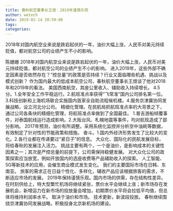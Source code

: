 ```yaml
---
title: 春秋航空董事长王煜：2019年谨慎乐观
author: wetech
date: 2019-02-14 20:59:06
tags: 
categories: 
---
```

2018年对国内航空业来说是跌宕起伏的一年，油价大幅上涨，人民币对美元持续贬值，都对航空公司的业绩产生不小的影响。
<!-- more -->
陈姗姗
2018年对国内航空业来说是跌宕起伏的一年，油价大幅上涨，人民币对美元持续贬值，都对航空公司的业绩产生不小的影响。
进入2019年，这些外部不确定因素是否依然存在？“控总量”的政策是否持续？行业又面临哪些机遇、挑战以及模式创新？
作为国内最大的低成本航空公司，春秋航空董事长王煜谈了他对2018年和2019年的看法。
美国西南航空，其座公里收入、辅助收入持续增长。
4.5分。1.全年安全工作平稳运行。2.航班准点率获得“飞常准”国内公司排名第一位。3.科技创新和上海机场联合实施国内首家全自助流程候机楼。4.服务京津冀协同发展战略，设立河北分公司。
精细化管理。在民航局抓航班准点率的大背景之下，通过公司各条块的精细化管理，将航班准点率做到了全国最佳。
1.普吉游船倾覆事件，对泰国航线运行造成影响。2.大阪台风、札幌地震等事件，均对航班造成了部分影响。
2017年预测，油价有所调整。采用系统化监控并分析空中油耗等数据，有效制定了针对性的节能政策和措施。
奋斗。1.国内外经济形势发生了比较大的变化。2.各行业都在传递要过“紧日子”的信息。
大众化、国际化的民航发展目标，将给春秋的发展注入活力。
挑战主要有两个，一个是油价，是影响成本的关键性因素之一；其次是严控总量的前提下，公司需保持稳健发展。
对大众化公司的政策探索应当放宽，例如开放国内的选座收费等产品辅助收入的探索。
人工智能、5G等新技术的应用，会催生商业模式发生变化。
我们的主要国际市场在日韩、东南亚。
旅客的需求正在日益个性化、多样化，辅收产品应该根据旅客的需求，不断适应市场的发展。
2019年保持谨慎乐观。国内市场的供需，存在结构性差异。在时刻供给上，特大型繁忙机场将继续紧张，票价水平会继续上涨；新市场存在发展机会，新增运力在新市场的投放量会增加，初期票价水平将会拉低平均值，但总体将维持利润率水平。
取决于油价和市场。
技术更新，新波段投放。
春秋继续围绕京津冀协同发展战略，积极投身北京新机场的建设。
 
 

